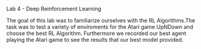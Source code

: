 Lab 4 - Deep Reinforcement Learning

The goal of this lab was to familiarize ourselves with the RL Algorithms.The task was to test a variety of enviroments for the Atari game UpNDown and choose the best RL Algorithm. Furthermore we recorded our best agent playing the Atari game to see the results that our best model provided.